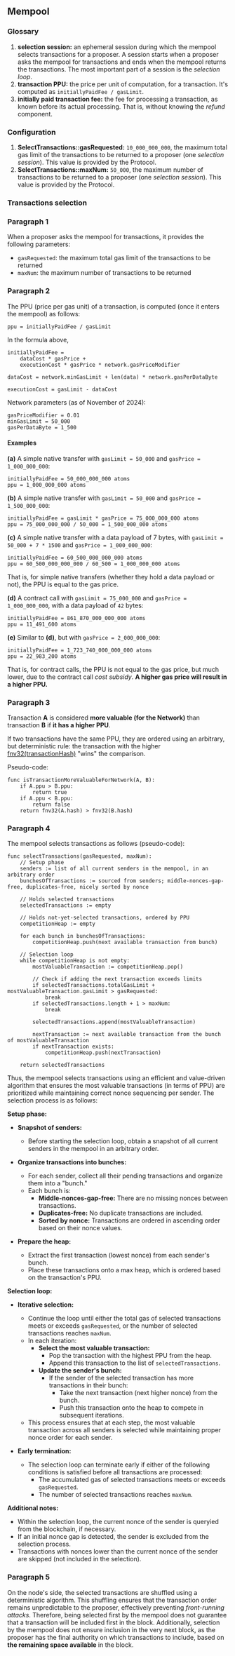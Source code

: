 ## Mempool

### Glossary

1. **selection session:** an ephemeral session during which the mempool selects transactions for a proposer. A session starts when a proposer asks the mempool for transactions and ends when the mempool returns the transactions. The most important part of a session is the _selection loop_.
2. **transaction PPU:** the price per unit of computation, for a transaction. It's computed as `initiallyPaidFee / gasLimit`.
3. **initially paid transaction fee:** the fee for processing a transaction, as known before its actual processing. That is, without knowing the _refund_ component.

### Configuration

1. **SelectTransactions::gasRequested:** `10_000_000_000`, the maximum total gas limit of the transactions to be returned to a proposer (one _selection session_). This value is provided by the Protocol.
2. **SelectTransactions::maxNum:** `50_000`, the maximum number of transactions to be returned to a proposer (one _selection session_). This value is provided by the Protocol.

### Transactions selection

### Paragraph 1

When a proposer asks the mempool for transactions, it provides the following parameters:

 - `gasRequested`: the maximum total gas limit of the transactions to be returned
 - `maxNum`: the maximum number of transactions to be returned

### Paragraph 2

The PPU (price per gas unit) of a transaction, is computed (once it enters the mempool) as follows:

```
ppu = initiallyPaidFee / gasLimit
```

In the formula above, 

```
initiallyPaidFee =
    dataCost * gasPrice +
    executionCost * gasPrice * network.gasPriceModifier

dataCost = network.minGasLimit + len(data) * network.gasPerDataByte

executionCost = gasLimit - dataCost
```

Network parameters (as of November of 2024):
    
```
gasPriceModifier = 0.01
minGasLimit = 50_000
gasPerDataByte = 1_500
```

#### Examples

**(a)** A simple native transfer with `gasLimit = 50_000` and `gasPrice = 1_000_000_000`:

```
initiallyPaidFee = 50_000_000_000 atoms
ppu = 1_000_000_000 atoms
```

**(b)** A simple native transfer with `gasLimit = 50_000` and `gasPrice = 1_500_000_000`:

```
initiallyPaidFee = gasLimit * gasPrice = 75_000_000_000 atoms
ppu = 75_000_000_000 / 50_000 = 1_500_000_000 atoms
```

**(c)** A simple native transfer with a data payload of 7 bytes, with `gasLimit = 50_000 + 7 * 1500` and `gasPrice = 1_000_000_000`:

```
initiallyPaidFee = 60_500_000_000_000 atoms
ppu = 60_500_000_000_000 / 60_500 = 1_000_000_000 atoms
```

That is, for simple native transfers (whether they hold a data payload or not), the PPU is equal to the gas price.

**(d)** A contract call with `gasLimit = 75_000_000` and `gasPrice = 1_000_000_000`, with a data payload of `42` bytes:

```
initiallyPaidFee = 861_870_000_000_000 atoms
ppu = 11_491_600 atoms
```

**(e)** Similar to **(d)**, but with `gasPrice = 2_000_000_000`:

```
initiallyPaidFee = 1_723_740_000_000_000 atoms
ppu = 22_983_200 atoms
```

That is, for contract calls, the PPU is not equal to the gas price, but much lower, due to the contract call _cost subsidy_. **A higher gas price will result in a higher PPU.**

### Paragraph 3

Transaction **A** is considered **more valuable (for the Network)** than transaction **B** if **it has a higher PPU**.

If two transactions have the same PPU, they are ordered using an arbitrary, but deterministic rule: the transaction with the higher [fnv32(transactionHash)](https://en.wikipedia.org/wiki/Fowler%E2%80%93Noll%E2%80%93Vo_hash_function) "wins" the comparison.

Pseudo-code:

```
func isTransactionMoreValuableForNetwork(A, B):
    if A.ppu > B.ppu:
        return true
    if A.ppu < B.ppu:
        return false
    return fnv32(A.hash) > fnv32(B.hash)
```

### Paragraph 4

The mempool selects transactions as follows (pseudo-code):

```
func selectTransactions(gasRequested, maxNum):
    // Setup phase
    senders := list of all current senders in the mempool, in an arbitrary order
    bunchesOfTransactions := sourced from senders; middle-nonces-gap-free, duplicates-free, nicely sorted by nonce

    // Holds selected transactions
    selectedTransactions := empty

    // Holds not-yet-selected transactions, ordered by PPU
    competitionHeap := empty
    
    for each bunch in bunchesOfTransactions:
        competitionHeap.push(next available transaction from bunch)
    
    // Selection loop
    while competitionHeap is not empty:
        mostValuableTransaction := competitionHeap.pop()

        // Check if adding the next transaction exceeds limits
        if selectedTransactions.totalGasLimit + mostValuableTransaction.gasLimit > gasRequested:
            break
        if selectedTransactions.length + 1 > maxNum:
            break
        
        selectedTransactions.append(mostValuableTransaction)
        
        nextTransaction := next available transaction from the bunch of mostValuableTransaction
        if nextTransaction exists:
            competitionHeap.push(nextTransaction)

    return selectedTransactions
```

Thus, the mempool selects transactions using an efficient and value-driven algorithm that ensures the most valuable transactions (in terms of PPU) are prioritized while maintaining correct nonce sequencing per sender. The selection process is as follows:

**Setup phase:**

   - **Snapshot of senders:**
     - Before starting the selection loop, obtain a snapshot of all current senders in the mempool in an arbitrary order.

   - **Organize transactions into bunches:**
     - For each sender, collect all their pending transactions and organize them into a "bunch."
     - Each bunch is:
       - **Middle-nonces-gap-free:** There are no missing nonces between transactions.
       - **Duplicates-free:** No duplicate transactions are included.
       - **Sorted by nonce:** Transactions are ordered in ascending order based on their nonce values.

   - **Prepare the heap:**
     - Extract the first transaction (lowest nonce) from each sender's bunch.
     - Place these transactions onto a max heap, which is ordered based on the transaction's PPU.

**Selection loop:**

   - **Iterative selection:**
     - Continue the loop until either the total gas of selected transactions meets or exceeds `gasRequested`, or the number of selected transactions reaches `maxNum`.
     - In each iteration:
       - **Select the most valuable transaction:**
         - Pop the transaction with the highest PPU from the heap.
         - Append this transaction to the list of `selectedTransactions`.
       - **Update the sender's bunch:**
         - If the sender of the selected transaction has more transactions in their bunch:
           - Take the next transaction (next higher nonce) from the bunch.
           - Push this transaction onto the heap to compete in subsequent iterations.
     - This process ensures that at each step, the most valuable transaction across all senders is selected while maintaining proper nonce order for each sender.

   - **Early termination:**
     - The selection loop can terminate early if either of the following conditions is satisfied before all transactions are processed:
       - The accumulated gas of selected transactions meets or exceeds `gasRequested`.
       - The number of selected transactions reaches `maxNum`.

**Additional notes:**
 - Within the selection loop, the current nonce of the sender is queryied from the blockchain, if necessary.
 - If an initial nonce gap is detected, the sender is excluded from the selection process.
 - Transactions with nonces lower than the current nonce of the sender are skipped (not included in the selection).

### Paragraph 5

On the node's side, the selected transactions are shuffled using a deterministic algorithm. This shuffling ensures that the transaction order remains unpredictable to the proposer, effectively preventing _front-running attacks_. Therefore, being selected first by the mempool does not guarantee that a transaction will be included first in the block. Additionally, selection by the mempool does not ensure inclusion in the very next block, as the proposer has the final authority on which transactions to include, based on **the remaining space available** in the block.
